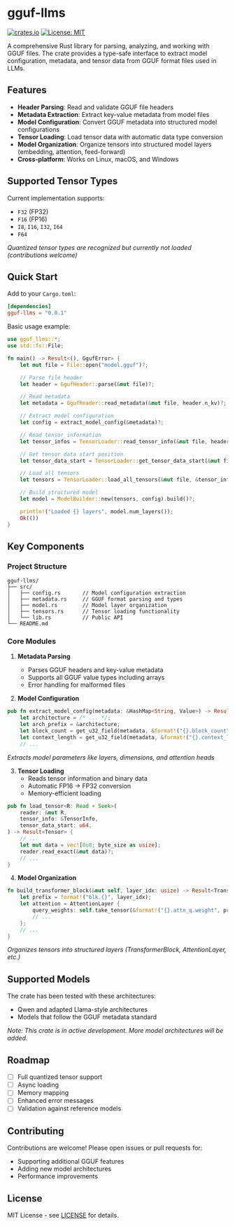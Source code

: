 # gguf-llms

[![crates.io](https://img.shields.io/crates/v/gguf-llms)](https://crates.io/crates/gguf-llms)
[![License: MIT](https://img.shields.io/badge/License-MIT-blue.svg)](LICENSE)

A comprehensive Rust library for parsing, analyzing, and working with GGUF files. The crate provides a type-safe interface to extract model configuration, metadata, and tensor data from GGUF format files used in LLMs.

## Features

- **Header Parsing**: Read and validate GGUF file headers
- **Metadata Extraction**: Extract key-value metadata from model files
- **Model Configuration**: Convert GGUF metadata into structured model configurations
- **Tensor Loading**: Load tensor data with automatic data type conversion
- **Model Organization**: Organize tensors into structured model layers (embedding, attention, feed-forward)
- **Cross-platform**: Works on Linux, macOS, and Windows

## Supported Tensor Types
Current implementation supports:
- `F32` (FP32)
- `F16` (FP16)
- `I8`, `I16`, `I32`, `I64`
- `F64`

*Quantized tensor types are recognized but currently not loaded (contributions welcome)*

## Quick Start

Add to your `Cargo.toml`:
```toml
[dependencies]
gguf-llms = "0.0.1"
```

Basic usage example:
```rust
use gguf_llms::*;
use std::fs::File;

fn main() -> Result<(), GgufError> {
    let mut file = File::open("model.gguf")?;

    // Parse file header
    let header = GgufHeader::parse(&mut file)?;

    // Read metadata
    let metadata = GgufReader::read_metadata(&mut file, header.n_kv)?;

    // Extract model configuration
    let config = extract_model_config(&metadata)?;

    // Read tensor information
    let tensor_infos = TensorLoader::read_tensor_info(&mut file, header.n_tensors)?;

    // Get tensor data start position
    let tensor_data_start = TensorLoader::get_tensor_data_start(&mut file)?;

    // Load all tensors
    let tensors = TensorLoader::load_all_tensors(&mut file, &tensor_infos, tensor_data_start)?;

    // Build structured model
    let model = ModelBuilder::new(tensors, config).build()?;

    println!("Loaded {} layers", model.num_layers());
    Ok(())
}
```

## Key Components

### Project Structure
```terminal
gguf-llms/
├── src/
│   ├── config.rs       // Model configuration extraction
│   ├── metadata.rs     // GGUF format parsing and types
│   ├── model.rs        // Model layer organization
│   ├── tensors.rs      // Tensor loading functionality
│   └── lib.rs          // Public API
└── README.md
```

### Core Modules
1. **Metadata Parsing**
   - Parses GGUF headers and key-value metadata
   - Supports all GGUF value types including arrays
   - Error handling for malformed files

2. **Model Configuration**
```rs gguf-llms/src/config.rs#L13-27
pub fn extract_model_config(metadata: &HashMap<String, Value>) -> Result<ModelConfig> {
    let architecture = /* ... */;
    let arch_prefix = &architecture;
    let block_count = get_u32_field(metadata, &format!("{}.block_count", arch_prefix))?;
    let context_length = get_u32_field(metadata, &format!("{}.context_length", arch_prefix))?;
    // ...
```
*Extracts model parameters like layers, dimensions, and attention heads*

3. **Tensor Loading**
   - Reads tensor information and binary data
   - Automatic FP16 → FP32 conversion
   - Memory-efficient loading
```rs gguf-llms/src/tensors.rs#L98-112
pub fn load_tensor<R: Read + Seek>(
    reader: &mut R,
    tensor_info: &TensorInfo,
    tensor_data_start: u64,
) -> Result<Tensor> {
    // ...
    let mut data = vec![0u8; byte_size as usize];
    reader.read_exact(&mut data)?;
    // ...
}
```

4. **Model Organization**
```rs gguf-llms/src/model.rs#L197-233
fn build_transformer_block(&mut self, layer_idx: usize) -> Result<TransformerBlock> {
    let prefix = format!("blk.{}", layer_idx);
    let attention = AttentionLayer {
        query_weights: self.take_tensor(&format!("{}.attn_q.weight", prefix))?,
        // ...
    };
    // ...
}
```
*Organizes tensors into structured layers (TransformerBlock, AttentionLayer, etc.)*

## Supported Models

The crate has been tested with these architectures:
- Qwen and adapted Llama-style architectures
- Models that follow the GGUF metadata standard

*Note: This crate is in active development. More model architectures will be added.*

## Roadmap

- [ ] Full quantized tensor support
- [ ] Async loading
- [ ] Memory mapping
- [ ] Enhanced error messages
- [ ] Validation against reference models

## Contributing

Contributions are welcome! Please open issues or pull requests for:
- Supporting additional GGUF features
- Adding new model architectures
- Performance improvements

## License

MIT License - see [LICENSE](LICENSE) for details.

